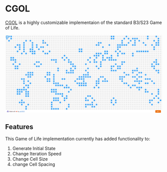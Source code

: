 # CGOL
[CGOL](https://gzh2003.github.io/cgol/) is a highly customizable implementaion of the standard B3/S23 Game of Life.

![CGOL demo](cgol.gif)

## Features
This Game of Life implementation currently has added functionality to:

1. Generate Initial State
2. Change Iteration Speed
3. Change Cell Size
4. change Cell Spacing

